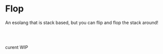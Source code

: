 # Flop

An esolang that is stack based, but you can flip and flop the stack around!

<br><br>

curent WIP